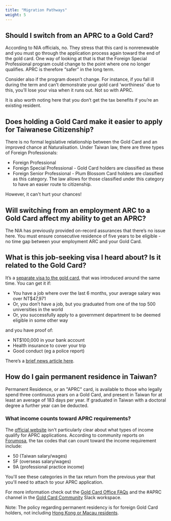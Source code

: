 ```yaml
---
title: "Migration Pathways"
weight: 5
---
```

<!--- (c) Tom Fifield, licensed under a
Creative Commons Attribution-NonCommercial-ShareAlike 4.0 International License. -->

## Should I switch from an APRC to a Gold Card?
According to NIA officials, no. They stress that this card is nonrenewable and you must go through
 the application process again toward the end of the gold card. One way of looking at that is that
 the Foreign Special Professional program could change to the point where one no longer qualifies.
 APRC is therefore “safer” in the long term.

Consider also if the program doesn’t change. For instance, if you fall ill during the term and
 can’t demonstrate your gold card 'worthiness' due to this, you’ll lose your visa when it runs
 out. Not so with APRC.

It is also worth noting here that you don’t get the tax benefits if you’re an existing resident.

## Does holding a Gold Card make it easier to apply for Taiwanese Citizenship? 
There is no formal legislative relationship between the Gold Card and an improved chance at
 Naturalisation. Under Taiwan law, there are three types of Foreign Professionals:

* Foreign Professional
* Foreign Special Professional - Gold Card holders are classified as these
* Foreign Senior Professional - Plum Blossom Card holders are classified as this category. The law allows for those classified under this category to have an easier route to citizenship.

However, it can't hurt your chances!

## Will switching from an employment ARC to a Gold Card affect my ability to get an APRC?
The NIA has previously provided on-record assurances that there’s no issue here. You must ensure
 consecutive residence of five years to be eligible - no time gap between your employment ARC and your Gold Card.

## What is this job-seeking visa I heard about? Is it related to the Gold Card?
It’s a [separate visa to the gold card](https://talent.nat.gov.tw/visa/employment-seeking),
that was introduced around the same time. You can get it if:

* You have a job where over the last 6 months, your average salary was over NT$47,971
* Or, you don’t have a job, but you graduated from one of the top 500 universities in the world
* Or, you successfully apply to a government department to be deemed eligible in some other way

and you have proof of:

* NT$100,000 in your bank account
* Health insurance to cover your trip
* Good conduct (eg a police report)

There’s a [brief news article here](https://www.taiwannews.com.tw/en/news/3363082).

## How do I gain permanent residence in Taiwan?
Permanent Residence, or an "APRC" card, is available to those who legally 
 spend three continuous years on a Gold Card, and present in Taiwan for at
 least an average of 183 days per year. If graduated in Taiwan with a doctoral degree
 a further year can be deducted.

### What income counts toward APRC requirements?
The [official website](https://www.immigration.gov.tw/5475/5478/141465/141808/152932/) isn't particularly clear about what types of income qualify for APRC applications. According to community reports on [Forumosa](https://tw.forumosa.com/t/aprc-after-gold-card-what-are-the-rules/217586/46), the tax codes that can count toward the income requirement include:
* 50 (Taiwan salary/wages)
* 5F (overseas salary/wages) 
* 9A (professional practice income)

You'll see these categories in the tax return from the previous year that you'll need to attach to your APRC application.
 
 
 
For more information check out the 
 [Gold Card Office FAQs](https://goldcard.nat.gov.tw/en/tags/aprc/)
 and the #APRC channel in the [Gold Card Community](/community) Slack workspace.

 Note: The policy regarding permanent residency is for foreign Gold Card holders, 
 not including [Hong Kong or Macau residents](https://goldcard.nat.gov.tw/en/faq/can-hong-kong-and-macau-gold-card-holders-apply-for-permanent-residency/).

